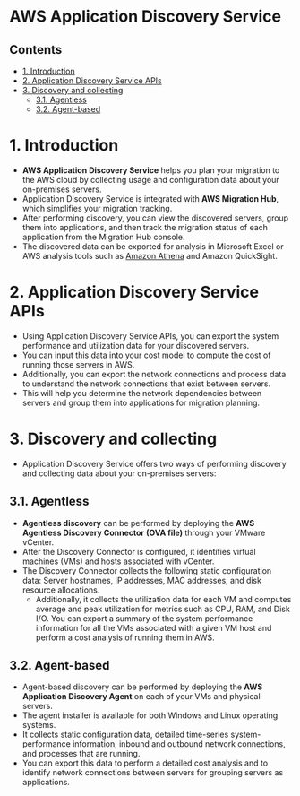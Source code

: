 # AWS Application Discovery Service<!-- omit in toc -->

## Contents <!-- omit in toc -->

- [1. Introduction](#1-introduction)
- [2. Application Discovery Service APIs](#2-application-discovery-service-apis)
- [3. Discovery and collecting](#3-discovery-and-collecting)
  - [3.1. Agentless](#31-agentless)
  - [3.2. Agent-based](#32-agent-based)

# 1. Introduction

- **AWS Application Discovery Service** helps you plan your migration to the AWS cloud by collecting usage and configuration data about your on-premises servers.
- Application Discovery Service is integrated with **AWS Migration Hub**, which simplifies your migration tracking.
- After performing discovery, you can view the discovered servers, group them into applications, and then track the migration status of each application from the Migration Hub console.
- The discovered data can be exported for analysis in Microsoft Excel or AWS analysis tools such as [Amazon Athena](/Analytics/Amazon%20Athena.md) and Amazon QuickSight.

# 2. Application Discovery Service APIs

- Using Application Discovery Service APIs, you can export the system performance and utilization data for your discovered servers.
- You can input this data into your cost model to compute the cost of running those servers in AWS.
- Additionally, you can export the network connections and process data to understand the network connections that exist between servers.
- This will help you determine the network dependencies between servers and group them into applications for migration planning.

# 3. Discovery and collecting

- Application Discovery Service offers two ways of performing discovery and collecting data about your on-premises servers:

## 3.1. Agentless

- **Agentless discovery** can be performed by deploying the **AWS Agentless Discovery Connector (OVA file)** through your VMware vCenter.
- After the Discovery Connector is configured, it identifies virtual machines (VMs) and hosts associated with vCenter.
- The Discovery Connector collects the following static configuration data: Server hostnames, IP addresses, MAC addresses, and disk resource allocations.
  - Additionally, it collects the utilization data for each VM and computes average and peak utilization for metrics such as CPU, RAM, and Disk I/O. You can export a summary of the system performance information for all the VMs associated with a given VM host and perform a cost analysis of running them in AWS.

## 3.2. Agent-based

- Agent-based discovery can be performed by deploying the **AWS Application Discovery Agent** on each of your VMs and physical servers.
- The agent installer is available for both Windows and Linux operating systems.
- It collects static configuration data, detailed time-series system-performance information, inbound and outbound network connections, and processes that are running.
- You can export this data to perform a detailed cost analysis and to identify network connections between servers for grouping servers as applications.

